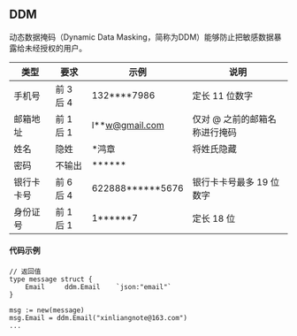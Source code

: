 ## DDM

动态数据掩码（Dynamic Data Masking，简称为DDM）能够防止把敏感数据暴露给未经授权的用户。

| 类型    | 要求      | 示例               | 说明               
|-------|---------|------------------|------------------ 
| 手机号   | 前 3 后 4 | 132****7986      | 定长 11 位数字        
| 邮箱地址  | 前 1 后 1 | l**w@gmail.com   | 仅对 @ 之前的邮箱名称进行掩码 
| 姓名    | 隐姓      | *鸿章              | 将姓氏隐藏            
| 密码    | 不输出     | ******           |
| 银行卡卡号 | 前 6 后 4 | 622888******5676 | 银行卡卡号最多 19 位数字   
| 身份证号  | 前 1 后 1 | 1******7         | 定长 18 位          

#### 代码示例

```
// 返回值
type message struct {
	Email     ddm.Email    `json:"email"`
}

msg := new(message)
msg.Email = ddm.Email("xinliangnote@163.com")
...

```
